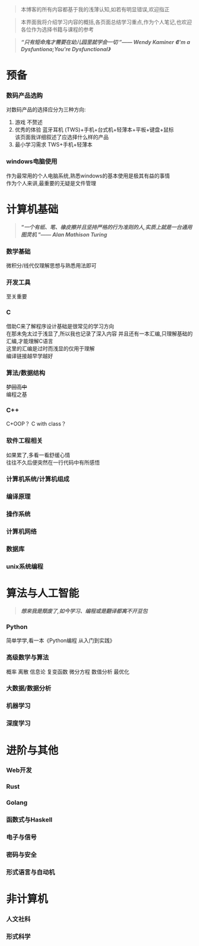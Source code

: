 >本博客的所有内容都基于我的浅薄认知,如若有明显错误,欢迎指正 

>本界面我将介绍学习内容的概括,各页面总结学习重点,作为个人笔记,也欢迎各位作为选择书籍与课程的参考

>___“只有短命鬼才需要在幼儿园里就学会一切 ”—— Wendy Kaminer 《I'm a Dysfuntiona;You're Dysfunctional》___

# 预备

### 数码产品选购

对数码产品的选择应分为三种方向:  
1. 游戏 不赘述  
2. 优秀的体验 蓝牙耳机 (TWS)+手机+台式机+轻薄本+平板+键盘+鼠标  
该页面我详细叙述了应选择什么样的产品  
3. 最小学习需求 TWS+手机+轻薄本    

###  windows电脑使用

作为最常用的个人电脑系统,熟悉windows的基本使用是极其有益的事情  
作为个人来讲,最重要的无疑是文件管理

# 计算机基础

>___"一个有纸、笔、橡皮擦并且坚持严格的行为准则的人,实质上就是一台通用图灵机 "—— Alan Mathison Turing___

### 数学基础

微积分/线代仅理解思想与熟悉用法即可

### 开发工具

至关重要

### C

借助C来了解程序设计基础是很常见的学习方向  
在那未免太过于浅显了,所以我也记录了深入内容
并且还有一本汇编,只理解基础的汇编,才能理解C语言    
这里的汇编是过时而浅显的仅用于理解  
编译链接越早学越好

### 算法/数据结构

~~梦回高中~~   
编程之基


### C++

C+OOP？  C with class？  

### 软件工程相关

如果累了,多看一看舒缓心情  
往往不久后便突然在一行代码中有所感悟

### 计算机系统/计算机组成

### 编译原理

### 操作系统

### 计算机网络

### 数据库

### unix系统编程

# 算法与人工智能

>***想来我是颓废了,如今学习、编程或是翻译都离不开豆包***

### Python

简单学学,看一本《Python编程 从入门到实践》

### 高级数学与算法
概率 离散
信息论 复变函数 微分方程 数值分析 最优化

### 大数据/数据分析

### 机器学习

### 深度学习

# 进阶与其他

### Web开发

### Rust

### Golang

### 函数式与Haskell

### 电子与信号

### 密码与安全

### 形式语言与自动机


# 非计算机

### 人文社科



### 形式科学